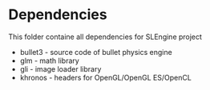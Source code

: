 # Dependencies
This folder containe all dependencies for SLEngine project

* bullet3 - source code of bullet physics engine
* glm - math library
* gli - image loader library
* khronos - headers for OpenGL/OpenGL ES/OpenCL